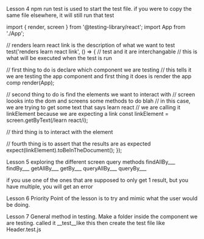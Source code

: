Lesson 4
npm run test is used to start the test file.
if you were to copy the same file elsewhere, it will still run that test

import { render, screen } from '@testing-library/react';
import App from './App';

// renders learn react link is the description of what we want to test
test('renders learn react link', () => { // test and it are interchangable
  // this is what will be executed when the test is run

  // first thing to do is declare which component we are testing
  // this tells it we are testing the app component and first thing it does is render the app comp
  render(App);

  // second thing to do is find the elements we want to interact with
  // screen loooks into the dom and screens some methods to do blah
  // in this case, we are trying to get some text that says learn react
  // we are calling it linkElement because we are expecting a link
  const linkElement = screen.getByText(/learn react/i);

  // third thing is to interact with the element

  // fourth thing is to assert that the results are as expected
  expect(linkElement).toBeInTheDocument();
});

Lesson 5
exploring the different screen query methods
findAllBy___
findBy___
getAllBy___
getBy___
queryAllBy___
queryBy___

if you use one of the ones that are supposed to only get 1 result, but you have multiple, you will get an error

Lesson 6
Priority
Point of the lesson is to try and mimic what the user would be doing.

Lesson 7
General method in testing. Make a folder inside the component we are testing. called it __test__like this then create the test file like Header.test.js
